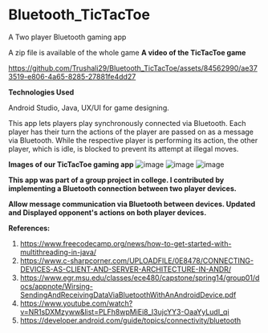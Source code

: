# Bluetooth_TicTacToe
A Two player Bluetooth gaming app

A zip file is available of the whole game 
**A video of the TicTacToe game**


https://github.com/Trushali29/Bluetooth_TicTacToe/assets/84562990/ae373519-e806-4a65-8285-27881fe4dd27


**Technologies Used**

Android Studio, Java, UX/UI for game designing.

This app lets players play synchronously connected via Bluetooth.
Each player has their turn the actions of the player are passed on as a message via Bluetooth.
While the respective player is performing its action, the other player, which is idle, is blocked to prevent its attempt at illegal moves.

**Images of our TicTacToe gaming app**
![image](https://github.com/Trushali29/Bluetooth_TicTacToe/assets/84562990/270d1d85-f02f-4e41-91ee-c1ea6c791186)
![image](https://github.com/Trushali29/Bluetooth_TicTacToe/assets/84562990/2d990d2c-5a96-452b-a46d-18e7c960d9ab)
![image](https://github.com/Trushali29/Bluetooth_TicTacToe/assets/84562990/cbfc9e99-48b8-4957-984b-957bafc24a6c)

**This app was part of a group project in college. I contributed by implementing a Bluetooth connection between two player devices.** 

**Allow message communication via Bluetooth between devices. Updated and Displayed opponent's actions on both player devices.**

**References:**
1. https://www.freecodecamp.org/news/how-to-get-started-with-multithreading-in-java/
2. https://www.c-sharpcorner.com/UPLOADFILE/0E8478/CONNECTING-DEVICES-AS-CLIENT-AND-SERVER-ARCHITECTURE-IN-ANDR/
3. https://www.egr.msu.edu/classes/ece480/capstone/spring14/group01/docs/appnote/Wirsing-SendingAndReceivingDataViaBluetoothWithAnAndroidDevice.pdf
4. https://www.youtube.com/watch?v=NR1sDXMzyww&list=PLFh8wpMiEi8_I3ujcYY3-OaaYyLudI_qi
5. https://developer.android.com/guide/topics/connectivity/bluetooth

